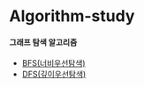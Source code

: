 # Algorithm-study

#### 그래프 탐색 알고리즘

- [BFS(너비우선탐색)](https://github.com/Lee-Seungchan/algorithm-study/blob/master/BFS.md)
- [DFS(깊이우선탐색)](https://github.com/Lee-Seungchan/algorithm-study/blob/master/DFS.md)

